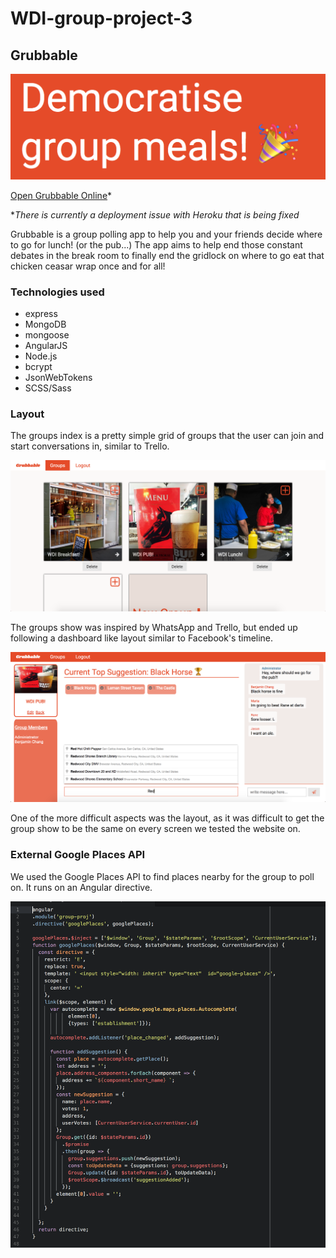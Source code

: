 # WDI-group-project-3

## Grubbable

![splash](./readme-files/splash.png)

[Open Grubbable Online](http://grubbable-app.herokuapp.com)*

**There is currently a deployment issue with Heroku that is being fixed*


Grubbable is a group polling app to help you and your friends decide where to go for lunch! (or the pub...) The app aims to help end those constant debates in the break room to finally end the gridlock on where to go eat that chicken ceasar wrap once and for all!

### Technologies used

- express
- MongoDB
- mongoose
- AngularJS
- Node.js
- bcrypt
- JsonWebTokens
- SCSS/Sass

### Layout

The groups index is a pretty simple grid of groups that the user can join and start conversations in, similar to Trello.

![Groups Index](./readme-files/groups.png)


The groups show was inspired by WhatsApp and Trello, but ended up following a dashboard like layout similar to Facebook's timeline.

![Group Show](./readme-files/groupshow.png)

One of the more difficult aspects was the layout, as it was difficult to get the group show to be the same on every screen we tested the website on.

### External Google Places API

We used the Google Places API to find places nearby for the group to poll on. It runs on an Angular directive.

![google places](./readme-files/google-places.png)

